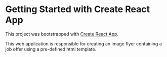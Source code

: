 # Getting Started with Create React App

This project was bootstrapped with [Create React App](https://github.com/facebook/create-react-app).

This web application is responsible for creating an image flyer containing a job offer using a pre-defined html template. 


